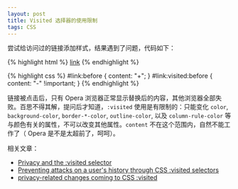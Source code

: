 ```yaml
---
layout: post
title: Visited 选择器的使用限制
tags: CSS
---
```


尝试给访问过的链接添加样式，结果遇到了问题，代码如下：

{% highlight html %}
<a id="link" href="#">link</a>
{% endhighlight %}

{% highlight css %}
#link:before {
  content: "+";
}
#link:visited:before {
  content: "-" !important;
}
{% endhighlight %}

链接被点击后，只有 Opera 浏览器正常显示替换后的内容，其他浏览器全部失败。百思不得其解，提问后才知道，`:visited` 使用是有限制的：只能变化 `color`, `background-color`, `border-*-color`, `outline-color`, 以及 `column-rule-color` 等与颜色有关的属性，不可以改变其他属性。`content` 不在这个范围内，自然不能工作了（ Opera 是不是太超前了，呵呵）。

相关文章：

* [Privacy and the :visited selector](https://developer.mozilla.org/en-US/docs/CSS/Privacy_and_the_%3avisited_selector)
* [Preventing attacks on a user's history through CSS :visited selectors](http://dbaron.org/mozilla/visited-privacy#limits)
* [privacy-related changes coming to CSS :visited](http://hacks.mozilla.org/2010/03/privacy-related-changes-coming-to-css-vistited/)
